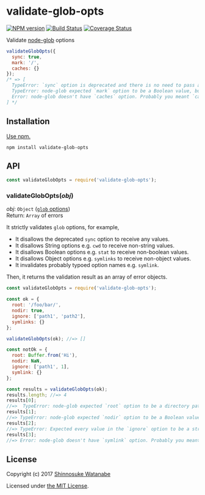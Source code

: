 # validate-glob-opts

[![NPM version](https://img.shields.io/npm/v/validate-glob-opts.svg)](https://www.npmjs.com/package/validate-glob-opts)
[![Build Status](https://travis-ci.org/shinnn/validate-glob-opts.svg?branch=master)](https://travis-ci.org/shinnn/validate-glob-opts)
[![Coverage Status](https://img.shields.io/coveralls/shinnn/validate-glob-opts.svg)](https://coveralls.io/r/shinnn/validate-glob-opts)

Validate [node-glob](https://github.com/isaacs/node-glob) options

```javascript
validateGlobOpts({
  sync: true,
  mark: '/',
  caches: {}
});
/* => [
  TypeError: `sync` option is deprecated and there is no need to pass any values to the option, but true is provided.,
  TypeError: node-glob expected `mark` option to be a Boolean value, but got '/'.,
  Error: node-glob doesn't have `caches` option. Probably you meant `cache`.
] */
```

## Installation

[Use npm.](https://docs.npmjs.com/cli/install)

```
npm install validate-glob-opts
```

## API

```javascript
const validateGlobOpts = require('validate-glob-opts');
```

### validateGlobOpts(*obj*)

*obj*: `Object` ([`glob` options](https://github.com/isaacs/node-glob#options))  
Return: `Array` of errors

It strictly validates `glob` options, for example,

* It disallows the deprecated `sync` option to receive any values.
* It disallows String options e.g. `cwd` to receive non-string values.
* It disallows Boolean options e.g. `stat` to receive non-boolean values.
* It disallows Object options e.g. `symlinks` to receive non-object values.
* It invalidates probably typoed option names e.g. `symlink`.

Then, it returns the validation result as an array of error objects.

```javascript
const validateGlobOpts = require('validate-glob-opts');

const ok = {
  root: '/foo/bar/',
  nodir: true,
  ignore: ['path1', 'path2'],
  symlinks: {}
};

validateGlobOpts(ok); //=> []

const notOk = {
  root: Buffer.from('Hi'),
  nodir: NaN,
  ignore: ['path1', 1],
  symlink: {}
};

const results = validateGlobOpts(ok);
results.length; //=> 4
results[0];
//=>  TypeError: node-glob expected `root` option to be a directory path (string), but got <Buffer 48 69>.
results[1];
//=> TypeError: node-glob expected `nodir` option to be a Boolean value, but got NaN.
results[2];
//=> TypeError: Expected every value in the `ignore` option to be a string, but the array includes a non-string value 1.
results[3];
//=> Error: node-glob doesn't have `symlink` option. Probably you meant `symlinks`.
```

## License

Copyright (c) 2017 [Shinnosuke Watanabe](https://github.com/shinnn)

Licensed under [the MIT License](./LICENSE).
